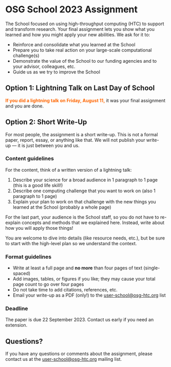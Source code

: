 # OSG School 2023 Assignment

The School focused on using high-throughput computing (HTC) to support and transform research.
Your final assignment lets you show what you learned and how you might apply your new abilities.
We ask for it to:

-   Reinforce and consolidate what you learned at the School
-   Prepare you to take real action on your large-scale computational challenge(s)
-   Demonstrate the value of the School to our funding agencies and to your advisor, colleagues, etc.
-   Guide us as we try to improve the School

## Option 1: Lightning Talk on Last Day of School

<span style="color: #FF6600; font-weight: bold;">If you did a lightning talk on Friday, August 11,</span>
it was your final assignment and you are done.

## Option 2: Short Write-Up

For most people, the assignment is a short write-up.
This is not a formal paper, report, essay, or anything like that.
We will not publish your write-up&nbsp;&mdash; it is just between you and us.

### Content guidelines

For the content, think of a written version of a lightning talk:

1.  Describe your science for a broad audience in 1 paragraph to 1 page (this is a good life skill!)
1.  Describe one computing challenge that you want to work on (also 1 paragraph to 1 page)
1.  Explain your plan to work on that challenge with the new things you learned at the School (probably a whole page)

For the last part, your audience is the School staff,
so you do not have to re-explain concepts and methods that we explained here.
Instead, write about how you will apply those things!

You are welcome to dive into details (like resource needs, etc.),
but be sure to start with the high-level plan so we understand the context.

### Format guidelines

-   Write at least a full page and **no more** than four pages of text (single-spaced)
-   Add images, tables, or figures if you like; they may cause your total page count to go over four pages
-   Do not take time to add citations, references, etc.
-   Email your write-up as a PDF (only!) to the <user-school@osg-htc.org> list

### Deadline

The paper is due 22 September 2023.
Contact us early if you need an extension.

## Questions?

If you have any questions or comments about the assignment,
please contact us at the <user-school@osg-htc.org> mailing list.
